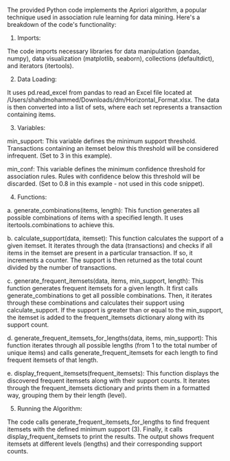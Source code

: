 The provided Python code implements the Apriori algorithm, a popular technique used in association rule learning for data mining. Here's a breakdown of the code's functionality:

1. Imports:
   
The code imports necessary libraries for data manipulation (pandas, numpy), data visualization (matplotlib, seaborn), collections (defaultdict), and iterators (itertools).

2. Data Loading:

It uses pd.read_excel from pandas to read an Excel file located at /Users/shahdmohammed/Downloads/dm/Horizontal_Format.xlsx.
The data is then converted into a list of sets, where each set represents a transaction containing items.

3. Variables:
   
min_support: This variable defines the minimum support threshold. Transactions containing an itemset below this threshold will be considered infrequent. (Set to 3 in this example).

min_conf: This variable defines the minimum confidence threshold for association rules. Rules with confidence below this threshold will be discarded. (Set to 0.8 in this example - not used in this code snippet).

4. Functions:
   
a. generate_combinations(items, length):
This function generates all possible combinations of items with a specified length. It uses itertools.combinations to achieve this.

b. calculate_support(data, itemset):
This function calculates the support of a given itemset. It iterates through the data (transactions) and checks if all items in the itemset are present in a particular transaction. If so, it increments a counter. The support is then returned as the total count divided by the number of transactions.

c. generate_frequent_itemsets(data, items, min_support, length):
This function generates frequent itemsets for a given length. It first calls generate_combinations to get all possible combinations. Then, it iterates through these combinations and calculates their support using calculate_support. If the support is greater than or equal to the min_support, the itemset is added to the frequent_itemsets dictionary along with its support count.

d. generate_frequent_itemsets_for_lengths(data, items, min_support):
This function iterates through all possible lengths (from 1 to the total number of unique items) and calls generate_frequent_itemsets for each length to find frequent itemsets of that length.

e. display_frequent_itemsets(frequent_itemsets):
This function displays the discovered frequent itemsets along with their support counts. It iterates through the frequent_itemsets dictionary and prints them in a formatted way, grouping them by their length (level).

5. Running the Algorithm:
   
The code calls generate_frequent_itemsets_for_lengths to find frequent itemsets with the defined minimum support (3).
Finally, it calls display_frequent_itemsets to print the results. The output shows frequent itemsets at different levels (lengths) and their corresponding support counts.

